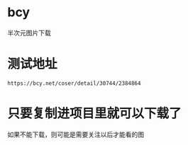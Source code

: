 # bcy
半次元图片下载
# 测试地址
`` https://bcy.net/coser/detail/30744/2384864 ``
 # 只要复制进项目里就可以下载了
 如果不能下载，则可能是需要关注以后才能看的图
